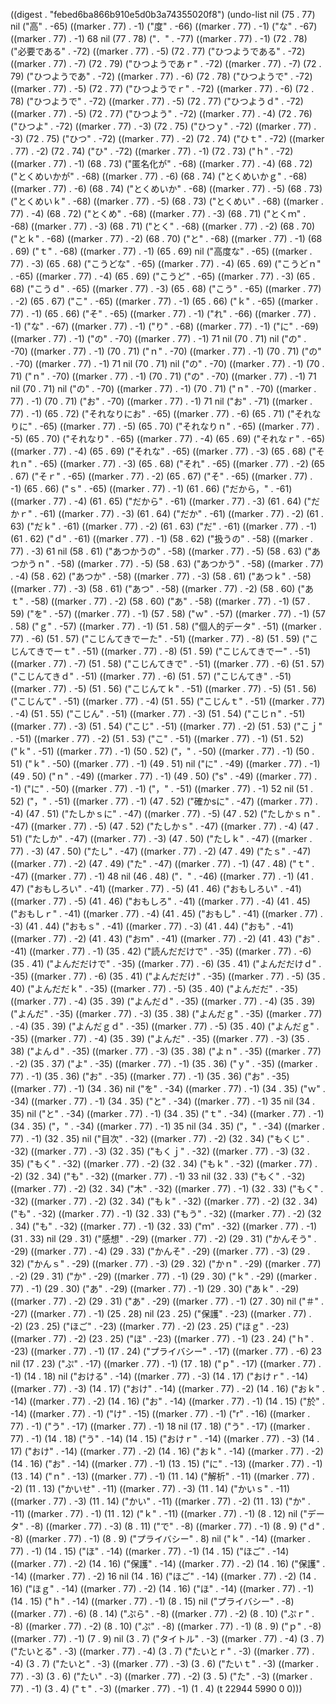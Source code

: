 
((digest . "febed6ba866b910e5d0b3a74355020f8") (undo-list nil (75 . 77) nil ("高" . -65) ((marker . 77) . -1) ("度" . -66) ((marker . 77) . -1) ("な" . -67) ((marker . 77) . -1) 68 nil (77 . 78) ("．" . -77) ((marker . 77) . -1) (72 . 78) ("必要である" . -72) ((marker . 77) . -5) (72 . 77) ("ひつようである" . -72) ((marker . 77) . -7) (72 . 79) ("ひつようであｒ" . -72) ((marker . 77) . -7) (72 . 79) ("ひつようであ" . -72) ((marker . 77) . -6) (72 . 78) ("ひつようで" . -72) ((marker . 77) . -5) (72 . 77) ("ひつようでｒ" . -72) ((marker . 77) . -6) (72 . 78) ("ひつようで" . -72) ((marker . 77) . -5) (72 . 77) ("ひつようｄ" . -72) ((marker . 77) . -5) (72 . 77) ("ひつよう" . -72) ((marker . 77) . -4) (72 . 76) ("ひつよ" . -72) ((marker . 77) . -3) (72 . 75) ("ひつｙ" . -72) ((marker . 77) . -3) (72 . 75) ("ひつ" . -72) ((marker . 77) . -2) (72 . 74) ("ひｔ" . -72) ((marker . 77) . -2) (72 . 74) ("ひ" . -72) ((marker . 77) . -1) (72 . 73) ("ｈ" . -72) ((marker . 77) . -1) (68 . 73) ("匿名化が" . -68) ((marker . 77) . -4) (68 . 72) ("とくめいかが" . -68) ((marker . 77) . -6) (68 . 74) ("とくめいかｇ" . -68) ((marker . 77) . -6) (68 . 74) ("とくめいか" . -68) ((marker . 77) . -5) (68 . 73) ("とくめいｋ" . -68) ((marker . 77) . -5) (68 . 73) ("とくめい" . -68) ((marker . 77) . -4) (68 . 72) ("とくめ" . -68) ((marker . 77) . -3) (68 . 71) ("とくｍ" . -68) ((marker . 77) . -3) (68 . 71) ("とく" . -68) ((marker . 77) . -2) (68 . 70) ("とｋ" . -68) ((marker . 77) . -2) (68 . 70) ("と" . -68) ((marker . 77) . -1) (68 . 69) ("ｔ" . -68) ((marker . 77) . -1) (65 . 69) nil ("高度な" . -65) ((marker . 77) . -3) (65 . 68) ("こうどな" . -65) ((marker . 77) . -4) (65 . 69) ("こうどｎ" . -65) ((marker . 77) . -4) (65 . 69) ("こうど" . -65) ((marker . 77) . -3) (65 . 68) ("こうｄ" . -65) ((marker . 77) . -3) (65 . 68) ("こう" . -65) ((marker . 77) . -2) (65 . 67) ("こ" . -65) ((marker . 77) . -1) (65 . 66) ("ｋ" . -65) ((marker . 77) . -1) (65 . 66) ("そ" . -65) ((marker . 77) . -1) ("れ" . -66) ((marker . 77) . -1) ("な" . -67) ((marker . 77) . -1) ("り" . -68) ((marker . 77) . -1) ("に" . -69) ((marker . 77) . -1) ("の" . -70) ((marker . 77) . -1) 71 nil (70 . 71) nil ("の" . -70) ((marker . 77) . -1) (70 . 71) ("ｎ" . -70) ((marker . 77) . -1) (70 . 71) ("の" . -70) ((marker . 77) . -1) 71 nil (70 . 71) nil ("の" . -70) ((marker . 77) . -1) (70 . 71) ("ｎ" . -70) ((marker . 77) . -1) (70 . 71) ("の" . -70) ((marker . 77) . -1) 71 nil (70 . 71) nil ("の" . -70) ((marker . 77) . -1) (70 . 71) ("ｎ" . -70) ((marker . 77) . -1) (70 . 71) ("お" . -70) ((marker . 77) . -1) 71 nil ("お" . -71) ((marker . 77) . -1) (65 . 72) ("それなりにお" . -65) ((marker . 77) . -6) (65 . 71) ("それなりに" . -65) ((marker . 77) . -5) (65 . 70) ("それなりｎ" . -65) ((marker . 77) . -5) (65 . 70) ("それなり" . -65) ((marker . 77) . -4) (65 . 69) ("それなｒ" . -65) ((marker . 77) . -4) (65 . 69) ("それな" . -65) ((marker . 77) . -3) (65 . 68) ("それｎ" . -65) ((marker . 77) . -3) (65 . 68) ("それ" . -65) ((marker . 77) . -2) (65 . 67) ("そｒ" . -65) ((marker . 77) . -2) (65 . 67) ("そ" . -65) ((marker . 77) . -1) (65 . 66) ("ｓ" . -65) ((marker . 77) . -1) (61 . 66) ("だから，" . -61) ((marker . 77) . -4) (61 . 65) ("だから" . -61) ((marker . 77) . -3) (61 . 64) ("だかｒ" . -61) ((marker . 77) . -3) (61 . 64) ("だか" . -61) ((marker . 77) . -2) (61 . 63) ("だｋ" . -61) ((marker . 77) . -2) (61 . 63) ("だ" . -61) ((marker . 77) . -1) (61 . 62) ("ｄ" . -61) ((marker . 77) . -1) (58 . 62) ("扱うの" . -58) ((marker . 77) . -3) 61 nil (58 . 61) ("あつかうの" . -58) ((marker . 77) . -5) (58 . 63) ("あつかうｎ" . -58) ((marker . 77) . -5) (58 . 63) ("あつかう" . -58) ((marker . 77) . -4) (58 . 62) ("あつか" . -58) ((marker . 77) . -3) (58 . 61) ("あつｋ" . -58) ((marker . 77) . -3) (58 . 61) ("あつ" . -58) ((marker . 77) . -2) (58 . 60) ("あｔ" . -58) ((marker . 77) . -2) (58 . 60) ("あ" . -58) ((marker . 77) . -1) (57 . 59) ("を" . -57) ((marker . 77) . -1) (57 . 58) ("ｗ" . -57) ((marker . 77) . -1) (57 . 58) ("ｇ" . -57) ((marker . 77) . -1) (51 . 58) ("個人的データ" . -51) ((marker . 77) . -6) (51 . 57) ("こじんてきでーた" . -51) ((marker . 77) . -8) (51 . 59) ("こじんてきでーｔ" . -51) ((marker . 77) . -8) (51 . 59) ("こじんてきでー" . -51) ((marker . 77) . -7) (51 . 58) ("こじんてきで" . -51) ((marker . 77) . -6) (51 . 57) ("こじんてきｄ" . -51) ((marker . 77) . -6) (51 . 57) ("こじんてき" . -51) ((marker . 77) . -5) (51 . 56) ("こじんてｋ" . -51) ((marker . 77) . -5) (51 . 56) ("こじんて" . -51) ((marker . 77) . -4) (51 . 55) ("こじんｔ" . -51) ((marker . 77) . -4) (51 . 55) ("こじん" . -51) ((marker . 77) . -3) (51 . 54) ("こじｎ" . -51) ((marker . 77) . -3) (51 . 54) ("こじ" . -51) ((marker . 77) . -2) (51 . 53) ("こｊ" . -51) ((marker . 77) . -2) (51 . 53) ("こ" . -51) ((marker . 77) . -1) (51 . 52) ("ｋ" . -51) ((marker . 77) . -1) (50 . 52) ("，" . -50) ((marker . 77) . -1) (50 . 51) ("ｋ" . -50) ((marker . 77) . -1) (49 . 51) nil ("に" . -49) ((marker . 77) . -1) (49 . 50) ("ｎ" . -49) ((marker . 77) . -1) (49 . 50) ("s" . -49) ((marker . 77) . -1) ("に" . -50) ((marker . 77) . -1) ("，" . -51) ((marker . 77) . -1) 52 nil (51 . 52) ("，" . -51) ((marker . 77) . -1) (47 . 52) ("確かsに" . -47) ((marker . 77) . -4) (47 . 51) ("たしかｓに" . -47) ((marker . 77) . -5) (47 . 52) ("たしかｓｎ" . -47) ((marker . 77) . -5) (47 . 52) ("たしかｓ" . -47) ((marker . 77) . -4) (47 . 51) ("たしか" . -47) ((marker . 77) . -3) (47 . 50) ("たしｋ" . -47) ((marker . 77) . -3) (47 . 50) ("たし" . -47) ((marker . 77) . -2) (47 . 49) ("たｓ" . -47) ((marker . 77) . -2) (47 . 49) ("た" . -47) ((marker . 77) . -1) (47 . 48) ("ｔ" . -47) ((marker . 77) . -1) 48 nil (46 . 48) ("．" . -46) ((marker . 77) . -1) (41 . 47) ("おもしろい" . -41) ((marker . 77) . -5) (41 . 46) ("おもしろい" . -41) ((marker . 77) . -5) (41 . 46) ("おもしろ" . -41) ((marker . 77) . -4) (41 . 45) ("おもしｒ" . -41) ((marker . 77) . -4) (41 . 45) ("おもし" . -41) ((marker . 77) . -3) (41 . 44) ("おもｓ" . -41) ((marker . 77) . -3) (41 . 44) ("おも" . -41) ((marker . 77) . -2) (41 . 43) ("おｍ" . -41) ((marker . 77) . -2) (41 . 43) ("お" . -41) ((marker . 77) . -1) (35 . 42) ("読んだだけで" . -35) ((marker . 77) . -6) (35 . 41) ("よんだだけで" . -35) ((marker . 77) . -6) (35 . 41) ("よんだだけｄ" . -35) ((marker . 77) . -6) (35 . 41) ("よんだだけ" . -35) ((marker . 77) . -5) (35 . 40) ("よんだだｋ" . -35) ((marker . 77) . -5) (35 . 40) ("よんだだ" . -35) ((marker . 77) . -4) (35 . 39) ("よんだｄ" . -35) ((marker . 77) . -4) (35 . 39) ("よんだ" . -35) ((marker . 77) . -3) (35 . 38) ("よんだｇ" . -35) ((marker . 77) . -4) (35 . 39) ("よんだｇｄ" . -35) ((marker . 77) . -5) (35 . 40) ("よんだｇ" . -35) ((marker . 77) . -4) (35 . 39) ("よんだ" . -35) ((marker . 77) . -3) (35 . 38) ("よんｄ" . -35) ((marker . 77) . -3) (35 . 38) ("よｎ" . -35) ((marker . 77) . -2) (35 . 37) ("よ" . -35) ((marker . 77) . -1) (35 . 36) ("ｙ" . -35) ((marker . 77) . -1) (35 . 36) ("お" . -35) ((marker . 77) . -1) (35 . 36) ("お" . -35) ((marker . 77) . -1) (34 . 36) nil ("を" . -34) ((marker . 77) . -1) (34 . 35) ("ｗ" . -34) ((marker . 77) . -1) (34 . 35) ("と" . -34) ((marker . 77) . -1) 35 nil (34 . 35) nil ("と" . -34) ((marker . 77) . -1) (34 . 35) ("ｔ" . -34) ((marker . 77) . -1) (34 . 35) ("，" . -34) ((marker . 77) . -1) 35 nil (34 . 35) ("，" . -34) ((marker . 77) . -1) (32 . 35) nil ("目次" . -32) ((marker . 77) . -2) (32 . 34) ("もくじ" . -32) ((marker . 77) . -3) (32 . 35) ("もくｊ" . -32) ((marker . 77) . -3) (32 . 35) ("もく" . -32) ((marker . 77) . -2) (32 . 34) ("もｋ" . -32) ((marker . 77) . -2) (32 . 34) ("も" . -32) ((marker . 77) . -1) 33 nil (32 . 33) ("もく" . -32) ((marker . 77) . -2) (32 . 34) ("木" . -32) ((marker . 77) . -1) (32 . 33) ("もく" . -32) ((marker . 77) . -2) (32 . 34) ("もｋ" . -32) ((marker . 77) . -2) (32 . 34) ("も" . -32) ((marker . 77) . -1) (32 . 33) ("もう" . -32) ((marker . 77) . -2) (32 . 34) ("も" . -32) ((marker . 77) . -1) (32 . 33) ("ｍ" . -32) ((marker . 77) . -1) (31 . 33) nil (29 . 31) ("感想" . -29) ((marker . 77) . -2) (29 . 31) ("かんそう" . -29) ((marker . 77) . -4) (29 . 33) ("かんそ" . -29) ((marker . 77) . -3) (29 . 32) ("かんｓ" . -29) ((marker . 77) . -3) (29 . 32) ("かｎ" . -29) ((marker . 77) . -2) (29 . 31) ("か" . -29) ((marker . 77) . -1) (29 . 30) ("ｋ" . -29) ((marker . 77) . -1) (29 . 30) ("あ" . -29) ((marker . 77) . -1) (29 . 30) ("あｋ" . -29) ((marker . 77) . -2) (29 . 31) ("あ" . -29) ((marker . 77) . -1) (27 . 30) nil ("＃" . -27) ((marker . 77) . -1) (25 . 28) nil (23 . 25) ("保護" . -23) ((marker . 77) . -2) (23 . 25) ("ほご" . -23) ((marker . 77) . -2) (23 . 25) ("ほｇ" . -23) ((marker . 77) . -2) (23 . 25) ("ほ" . -23) ((marker . 77) . -1) (23 . 24) ("ｈ" . -23) ((marker . 77) . -1) (17 . 24) ("プライバシー" . -17) ((marker . 77) . -6) 23 nil (17 . 23) ("ぷ" . -17) ((marker . 77) . -1) (17 . 18) ("ｐ" . -17) ((marker . 77) . -1) (14 . 18) nil ("おける" . -14) ((marker . 77) . -3) (14 . 17) ("おけｒ" . -14) ((marker . 77) . -3) (14 . 17) ("おけ" . -14) ((marker . 77) . -2) (14 . 16) ("おｋ" . -14) ((marker . 77) . -2) (14 . 16) ("お" . -14) ((marker . 77) . -1) (14 . 15) ("於" . -14) ((marker . 77) . -1) ("け" . -15) ((marker . 77) . -1) ("r" . -16) ((marker . 77) . -1) ("う" . -17) ((marker . 77) . -1) 18 nil (17 . 18) ("う" . -17) ((marker . 77) . -1) (14 . 18) ("う" . -14) (14 . 15) ("おけｒ" . -14) ((marker . 77) . -3) (14 . 17) ("おけ" . -14) ((marker . 77) . -2) (14 . 16) ("おｋ" . -14) ((marker . 77) . -2) (14 . 16) ("お" . -14) ((marker . 77) . -1) (13 . 15) ("に" . -13) ((marker . 77) . -1) (13 . 14) ("ｎ" . -13) ((marker . 77) . -1) (11 . 14) ("解析" . -11) ((marker . 77) . -2) (11 . 13) ("かいせ" . -11) ((marker . 77) . -3) (11 . 14) ("かいｓ" . -11) ((marker . 77) . -3) (11 . 14) ("かい" . -11) ((marker . 77) . -2) (11 . 13) ("か" . -11) ((marker . 77) . -1) (11 . 12) ("ｋ" . -11) ((marker . 77) . -1) (8 . 12) nil ("データ" . -8) ((marker . 77) . -3) (8 . 11) ("で" . -8) ((marker . 77) . -1) (8 . 9) ("ｄ" . -8) ((marker . 77) . -1) (8 . 9) ("プライバシー" . 8) nil ("ｋ" . -14) ((marker . 77) . -1) (14 . 15) ("ほ" . -14) ((marker . 77) . -1) (14 . 15) ("ほご" . -14) ((marker . 77) . -2) (14 . 16) ("保護" . -14) ((marker . 77) . -2) (14 . 16) ("保護" . -14) ((marker . 77) . -2) 16 nil (14 . 16) ("ほご" . -14) ((marker . 77) . -2) (14 . 16) ("ほｇ" . -14) ((marker . 77) . -2) (14 . 16) ("ほ" . -14) ((marker . 77) . -1) (14 . 15) ("ｈ" . -14) ((marker . 77) . -1) (8 . 15) nil ("プライバシー" . -8) ((marker . 77) . -6) (8 . 14) ("ぷら" . -8) ((marker . 77) . -2) (8 . 10) ("ぷｒ" . -8) ((marker . 77) . -2) (8 . 10) ("ぷ" . -8) ((marker . 77) . -1) (8 . 9) ("ｐ" . -8) ((marker . 77) . -1) (7 . 9) nil (3 . 7) ("タイトル" . -3) ((marker . 77) . -4) (3 . 7) ("たいとる" . -3) ((marker . 77) . -4) (3 . 7) ("たいとｒ" . -3) ((marker . 77) . -4) (3 . 7) ("たいと" . -3) ((marker . 77) . -3) (3 . 6) ("たいｔ" . -3) ((marker . 77) . -3) (3 . 6) ("たい" . -3) ((marker . 77) . -2) (3 . 5) ("た" . -3) ((marker . 77) . -1) (3 . 4) ("ｔ" . -3) ((marker . 77) . -1) (1 . 4) (t 22944 5990 0 0)))
